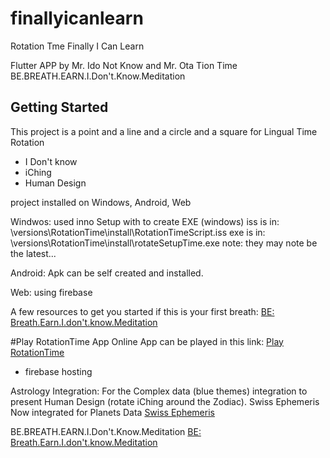 # finallyicanlearn

Rotation Tme 
Finally I Can Learn

Flutter APP by Mr. Ido Not Know and Mr. Ota Tion Time
BE.BREATH.EARN.I.Don't.Know.Meditation

## Getting Started

This project is a point and a line and a circle and a square for Lingual Time Rotation
- I Don't know
- iChing 
- Human Design 

project installed on Windows, Android, Web

Windwos:
used inno Setup with to create EXE (windows) 
iss is in: \versions\RotationTime\install\RotationTimeScript.iss
exe is in: \versions\RotationTime\install\rotateSetupTime.exe
note: they may note be the latest...

Android: 
Apk can be self created and installed.

Web:
using firebase

A few resources to get you started if this is your first breath:
[BE: Breath.Earn.I.don't.know.Meditation](https://www.beidontknow.com)

#Play RotationTime App Online
App can be played in this link:
[Play RotationTime](https://rotation-time.web.app/#/)
* firebase hosting

Astrology Integration:
For the Complex data (blue themes)
integration to present Human Design (rotate iChing around the Zodiac).
Swiss Ephemeris Now integrated for Planets Data
[Swiss Ephemeris](https://pub.dev/packages/sweph)

BE.BREATH.EARN.I.Don't.Know.Meditation
[BE: Breath.Earn.I.don't.know.Meditation](https://www.beidontknow.com)